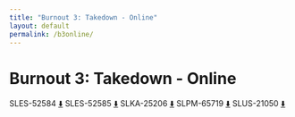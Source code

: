```yaml
---
title: "Burnout 3: Takedown - Online"
layout: default
permalink: /b3online/
---
```


# Burnout 3: Takedown - Online

SLES-52584 <a class="blobdl" href="https://raw.githubusercontent.com/Nahelam/PS2-Game-Mods/refs/heads/main/Burnout%203%20Takedown/Network%20Play/SLES-52584_75BECC18_network_play.pnach">⬇️</a>
SLES-52585 <a class="blobdl" href="https://raw.githubusercontent.com/Nahelam/PS2-Game-Mods/refs/heads/main/Burnout%203%20Takedown/Network%20Play/SLES-52585_CE49B0DE_network_play.pnach">⬇️</a>
SLKA-25206 <a class="blobdl" href="https://raw.githubusercontent.com/Nahelam/PS2-Game-Mods/refs/heads/main/Burnout%203%20Takedown/Network%20Play/SLKA-25206_5F060991_network_play.pnach">⬇️</a>
SLPM-65719 <a class="blobdl" href="https://raw.githubusercontent.com/Nahelam/PS2-Game-Mods/refs/heads/main/Burnout%203%20Takedown/Network%20Play/SLPM-65719_BB2E845F_network_play.pnach">⬇️</a>
SLUS-21050 <a class="blobdl" href="https://raw.githubusercontent.com/Nahelam/PS2-Game-Mods/refs/heads/main/Burnout%203%20Takedown/Network%20Play/SLUS-21050_BEBF8793_network_play.pnach">⬇️</a>
